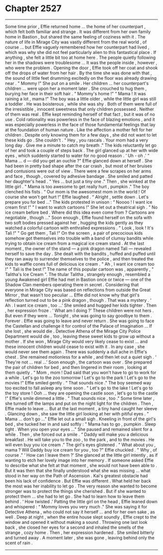 
# Chapter 2527


---

Some time prior , Effie returned home ... the home of her counterpart , which felt both familiar and strange .
It was different from her own family home in Bastion , but shared the same feeling of coziness with it . The nature of life in Mirage City was vastly different from the real world , of course ... but Effie vaguely remembered how her counterpart had lived , which was why she did not feel particularly alien to this fantastical place .
If anything , she felt a little bit too at home here .
The people quietly following her in the shadows were troublesome ...
It was the people inside , however , who were the problem .
Opening the door , Effie took off her coat and shook off the drops of water from her hair . By the time she was done with that , the sound of little feet drumming excitedly on the floor was already drawing near .
" Mommy !"
She put on a smile .
Her children ... her counterpart's children ... were upon her a moment later . She crouched to hug them , burying her face in their soft hair .
“ Mommy's home !"
“ Mama ! It was raining a lot , mama !"
The boy was a little older , while the little girl was still a toddler . He was boisterous , while she was shy . Both of them were full of the irresistible , innocent sweetness that only children possessed .
Neither of them was real .
Effie kept reminding herself of that fact , but it was of no use . Cold rationality was powerless in the face of blazing emotions , and it was especially powerless in the face of those fundamental feelings that lay at the foundation of human nature .
Like the affection a mother felt for her children .
Despite only knowing them for a few days , she did not want to let these kids go . She couldn't .
“ Hey , you rascals . Your mom had a very long day . Give me a minute to catch my breath .” The kids reluctantly let go of her and took a couple of steps back . The girl glanced up at her with wide eyes , which suddenly started to water for no good reason .
‘ Uh - oh .’
“ Mama ... d — did you get an ouchie ?"
Effie glanced down at herself . She had been in pretty bad shape after the car crash , but most of her bruises and contusions were out of view . There were a few scrapes on her arms and face , though , covered by adhesive bandage .
She smiled and patted her daughter's head . “ Yes ... but just a tiny one ."
Then , she winked at the little girl .
" Mama is too awesome to get really hurt , pumpkin ."
The boy clenched his fists .
“ Our mom is the awesomest mom in the world ! Of course she won't get hurt !"
Effie laughed .
“ Alright , settle down . Let's prepare you for bed ..."
The kids protested in unison :
“ Noooo ! I want ice cream first !"
" I want to watch cartoons !"
She let out a theatrical sigh .
" No ice cream before bed . Where did this idea even come from ? Cartoons are negotiable , though ..."
Soon enough , Effie found herself on the sofa with two soft bodies pressed against her , hugging the kids gently as they watched a colorful cartoon with enthralled expressions .
" Look , look ! It's Tali !"
" Go get them , Tali !"
On the screen , a pair of precocious kids somehow got themselves into trouble with a band of clumsy bandits while trying to obtain ice cream from a magical ice cream stand . At the last moment , the owner of the stand — a pink dragon named Tali — revealed herself to save the day .
She dealt with the bandits , huffed and puffed until they ran away to surrender themselves to the police , and then treated the kids to waffle cones full of delicious ice cream .
" Ah , I want ice cream too !"
" Tali is the best !"
The name of this popular cartoon was , apparently , " Talitha's Ice Cream ".
The titular Talitha , strangely enough , resembled a young Awakened girl Effie had met in Bastion once or twice — one of the Shadow Clan members operating there in secret . Considering that everyone in Mirage City was based on reflections from outside the Great Mirror , that wasn't too peculiar ...
Effie did not know why that girl's reflection turned out to be a pink dragon , though . That was a mystery .
‘ Ah . I want ice cream , too ...’
She smiled and hugged her kids tighter . Then , her expression froze .
‘ What am I doing ?’
These children were not hers .
But even if they were ...
Tonight , she was going to say goodbye to them .
Forever .
Effie was going to leave and never return . She was going to face the Castellan and challenge it for control of the Palace of Imagination ...
If she lost , she would die . Detective Athena of the Mirage City Police Department would die , too , leaving these sweet kids to grow up without a mother .
If she won , Mirage City would very likely cease to exist ... and these innocent children would cease to exist with it .
In any case , she would never see them again . There was suddenly a dull ache in Effie's chest .
She remained motionless for a while , and then let out a quiet sigh .
‘ They're not ... real ...’
Soon enough , the cartoon was over . She prepared the pair of children for bed , and then lingered in their room , looking at them quietly .
“ Mom , mom ! Dad said that you won't have to go to work for a while . Let's go to the zoo tomorrow ! Let's go to the park ! Let's go to the movies !"
Effie smiled gently .
“ That sounds nice ."
The boy seemed way too excited to fall asleep any time soon .
" Let's go to the lake ! Let's go to the toy store ! Ooh ... they are opening the castle soon , let's go to the castle !"
Effie's smile dimmed a little .
" That sounds nice , too ."
Some time later , she turned off the lamps and put on the night light for the children . Then , Effie made to leave ...
But at the last moment , a tiny hand caught her sleeve .
Glancing down , she saw the little girl looking at her with pitiful eyes .
" Mama ... don't go ..."
Effie let out a small sigh .
Kneeling in front of the girl's bed , she tucked her in and said softly :
" Mama has to go , pumpkin . Sleep tight . When you open your eyes ..."
She paused and remained silent for a while . Then , she forced out a smile .
“ Daddy will make you a delicious breakfast . He will take you to the zoo , to the park , and to the movies . He will even buy you ice cream .”
The girl's eyes glistened .
" What about you , mama ? Will Daddy buy ice cream for you , too ?"
Effie chuckled .
" Why , of course ."
‘ How can I leave them ?’
She glanced at the little girl intently , as if wanting to etch her lovely image into her memory .
If someone asked Effie to describe what she felt at that moment , she would not have been able to .
But it was then that she finally understood what she was missing ... what stood in her way on the Path of Ascension .
Kai's greatest obstacle had been his lack of confidence . But Effie was different .
What held her back the most was her inability to let go .
The very reason she wanted to become stronger was to protect the things she cherished . But if she wanted to protect them ... she had to let go .
She had to learn how to leave them behind .
‘ How twisted .’
Patting the little girl on the head , Effie leaned down and whispered :
“ Mommy loves you very much ."
She was saying it for Detective Athena , who could not say it herself ... and for her own sake , as well .
Deep at night , when the entire house slept soundly , Effie crept to the window and opened it without making a sound . Throwing one last look back , she closed her eyes for a second and inhaled the smells of the strange , cozy home .
Then , her expression hardened . She smiled bitterly and turned away .
A moment later , she was gone , leaving behind only the scent of rain .

---

